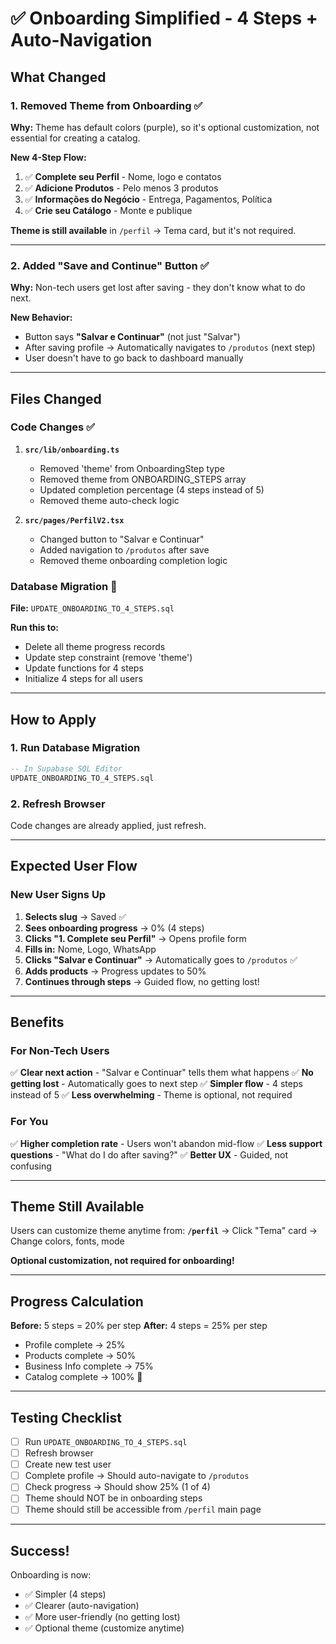# ✅ Onboarding Simplified - 4 Steps + Auto-Navigation

## What Changed

### 1. Removed Theme from Onboarding ✅
**Why:** Theme has default colors (purple), so it's optional customization, not essential for creating a catalog.

**New 4-Step Flow:**
1. ✅ **Complete seu Perfil** - Nome, logo e contatos
2. ✅ **Adicione Produtos** - Pelo menos 3 produtos
3. ✅ **Informações do Negócio** - Entrega, Pagamentos, Política
4. ✅ **Crie seu Catálogo** - Monte e publique

**Theme is still available** in `/perfil` → Tema card, but it's not required.

---

### 2. Added "Save and Continue" Button ✅
**Why:** Non-tech users get lost after saving - they don't know what to do next.

**New Behavior:**
- Button says **"Salvar e Continuar"** (not just "Salvar")
- After saving profile → Automatically navigates to `/produtos` (next step)
- User doesn't have to go back to dashboard manually

---

## Files Changed

### Code Changes ✅
1. **`src/lib/onboarding.ts`**
   - Removed 'theme' from OnboardingStep type
   - Removed theme from ONBOARDING_STEPS array
   - Updated completion percentage (4 steps instead of 5)
   - Removed theme auto-check logic

2. **`src/pages/PerfilV2.tsx`**
   - Changed button to "Salvar e Continuar"
   - Added navigation to `/produtos` after save
   - Removed theme onboarding completion logic

### Database Migration 🔄
**File:** `UPDATE_ONBOARDING_TO_4_STEPS.sql`

**Run this to:**
- Delete all theme progress records
- Update step constraint (remove 'theme')
- Update functions for 4 steps
- Initialize 4 steps for all users

---

## How to Apply

### 1. Run Database Migration
```sql
-- In Supabase SQL Editor
UPDATE_ONBOARDING_TO_4_STEPS.sql
```

### 2. Refresh Browser
Code changes are already applied, just refresh.

---

## Expected User Flow

### New User Signs Up
1. **Selects slug** → Saved ✅
2. **Sees onboarding progress** → 0% (4 steps)
3. **Clicks "1. Complete seu Perfil"** → Opens profile form
4. **Fills in:** Nome, Logo, WhatsApp
5. **Clicks "Salvar e Continuar"** → Automatically goes to `/produtos` ✅
6. **Adds products** → Progress updates to 50%
7. **Continues through steps** → Guided flow, no getting lost!

---

## Benefits

### For Non-Tech Users
✅ **Clear next action** - "Salvar e Continuar" tells them what happens
✅ **No getting lost** - Automatically goes to next step
✅ **Simpler flow** - 4 steps instead of 5
✅ **Less overwhelming** - Theme is optional, not required

### For You
✅ **Higher completion rate** - Users won't abandon mid-flow
✅ **Less support questions** - "What do I do after saving?"
✅ **Better UX** - Guided, not confusing

---

## Theme Still Available

Users can customize theme anytime from:
**`/perfil`** → Click "Tema" card → Change colors, fonts, mode

**Optional customization, not required for onboarding!**

---

## Progress Calculation

**Before:** 5 steps = 20% per step
**After:** 4 steps = 25% per step

- Profile complete → 25%
- Products complete → 50%
- Business Info complete → 75%
- Catalog complete → 100% 🎉

---

## Testing Checklist

- [ ] Run `UPDATE_ONBOARDING_TO_4_STEPS.sql`
- [ ] Refresh browser
- [ ] Create new test user
- [ ] Complete profile → Should auto-navigate to `/produtos`
- [ ] Check progress → Should show 25% (1 of 4)
- [ ] Theme should NOT be in onboarding steps
- [ ] Theme should still be accessible from `/perfil` main page

---

## Success!

Onboarding is now:
- ✅ Simpler (4 steps)
- ✅ Clearer (auto-navigation)
- ✅ More user-friendly (no getting lost)
- ✅ Optional theme (customize anytime)
